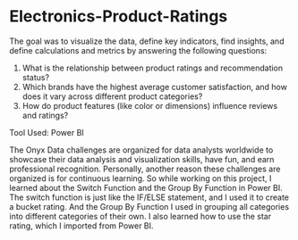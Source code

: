 # Electronics-Product-Ratings
The goal was to visualize the data, define key indicators, find insights, and define calculations and metrics by answering the following questions:
1. What is the relationship between product ratings and recommendation status?
2. Which brands have the highest average customer satisfaction, and how does it vary across different product categories?
3. How do product features (like color or dimensions) influence reviews and ratings?

Tool Used: Power BI

The Onyx Data challenges are organized for data analysts worldwide to showcase their data analysis and visualization skills, have fun, and earn professional recognition. 
Personally, another reason these challenges are organized is for continuous learning. 
So while working on this project, I learned about the Switch Function and the Group By Function in Power BI. 
The switch function is just like the IF/ELSE statement, and I used it to create a bucket rating. 
And the Group By Function I used in grouping all categories into different categories of their own. 
I also learned how to use the star rating, which I imported from Power BI.
